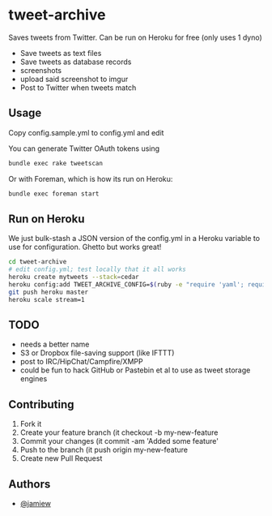 tweet-archive
=============

Saves tweets from Twitter. Can be run on Heroku for free (only uses 1 dyno)

* Save tweets as text files
* Save tweets as database records
* screenshots
* upload said screenshot to imgur
* Post to Twitter when tweets match

Usage
-----

Copy config.sample.yml to config.yml and edit

You can generate Twitter OAuth tokens using

```bash
bundle exec rake tweetscan
```

Or with Foreman, which is how its run on Heroku:

```bash
bundle exec foreman start
```

Run on Heroku
-------------

We just bulk-stash a JSON version of the config.yml in a Heroku variable to use for configuration. Ghetto but works great!

```bash
cd tweet-archive
# edit config.yml; test locally that it all works
heroku create mytweets --stack=cedar
heroku config:add TWEET_ARCHIVE_CONFIG=$(ruby -e "require 'yaml'; require 'json'; puts YAML.load(File.open('config.yml').read).to_json")
git push heroku master
heroku scale stream=1
```

TODO
----

* needs a better name
* S3 or Dropbox file-saving support (like IFTTT)
* post to IRC/HipChat/Campfire/XMPP
* could be fun to hack GitHub or Pastebin et al to use as tweet storage engines

Contributing
------------

1. Fork it
2. Create your feature branch (it checkout -b my-new-feature
3. Commit your changes (it commit -am 'Added some feature'
4. Push to the branch (it push origin my-new-feature
5. Create new Pull Request



Authors
-------

* [@jamiew](https://github.com/jamiew)

